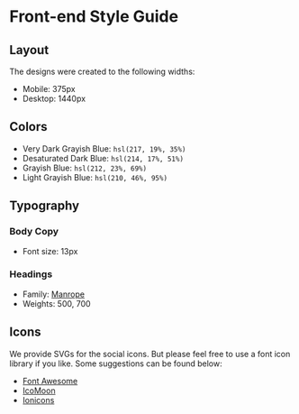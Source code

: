 # Front-end Style Guide

## Layout

The designs were created to the following widths:

- Mobile: 375px
- Desktop: 1440px

## Colors

- Very Dark Grayish Blue: `hsl(217, 19%, 35%)`
- Desaturated Dark Blue: `hsl(214, 17%, 51%)`
- Grayish Blue: `hsl(212, 23%, 69%)`
- Light Grayish Blue: `hsl(210, 46%, 95%)`

## Typography

### Body Copy

- Font size: 13px

### Headings

- Family: [Manrope](https://fonts.google.com/specimen/Manrope)
- Weights: 500, 700

## Icons

We provide SVGs for the social icons. But please feel free to use a font icon library if you like. Some suggestions can be found below:

- [Font Awesome](https://fontawesome.com)
- [IcoMoon](https://icomoon.io)
- [Ionicons](https://ionicons.com)
